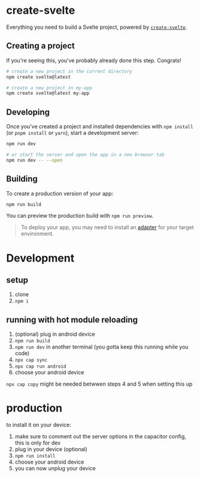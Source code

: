 # create-svelte

Everything you need to build a Svelte project, powered by [`create-svelte`](https://github.com/sveltejs/kit/tree/master/packages/create-svelte).

## Creating a project

If you're seeing this, you've probably already done this step. Congrats!

```bash
# create a new project in the current directory
npm create svelte@latest

# create a new project in my-app
npm create svelte@latest my-app
```

## Developing

Once you've created a project and installed dependencies with `npm install` (or `pnpm install` or `yarn`), start a development server:

```bash
npm run dev

# or start the server and open the app in a new browser tab
npm run dev -- --open
```

## Building

To create a production version of your app:

```bash
npm run build
```

You can preview the production build with `npm run preview`.

> To deploy your app, you may need to install an [adapter](https://kit.svelte.dev/docs/adapters) for your target environment.


# Development

## setup
1. clone
2. `npm i`

## running with hot module reloading
1. (optional) plug in android device
2. `npm run build`
3. `npm run dev` in another terminal (you gotta keep this running while you code)
4. `npx cap sync`
5. `npx cap run android`
6. choose your android device

`npx cap copy` might be needed betwwen steps 4 and 5 when setting this up

# production

to install it on your device:
1. make sure to comment out the server options in the capacitor config, this is only for dev
2. plug in your device (optional)
3. `npm run install`
4. choose your android device
5. you can now unplug your device
